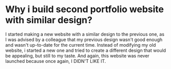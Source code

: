 # Why i build second portfolio website with similar design?
I started making a new website with a similar design to the previous one, as I was advised by a colleague that my previous design wasn't good enough and wasn't up-to-date for the current time. Instead of modifying my old website, i started a new one and tried to create a different design that would be appealing, but still to my taste. And again, this website was never launched because once again, I DIDN'T LIKE IT.
